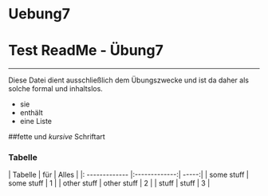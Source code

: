 # Uebung7
# Test ReadMe - Übung7
---------------------------

Diese Datei dient ausschließlich dem Übungszwecke und ist da daher als solche formal und inhaltslos.

* sie
* enthält
* eine Liste

##fette und *kursive* Schriftart

### **Tabelle**
| Tabelle        | für           | Alles  |
|: ------------- |:-------------:|  -----:|
| some stuff     | some stuff    | 1      |
| other stuff    | other stuff   | 2      |
| stuff          | stuff         | 3      |